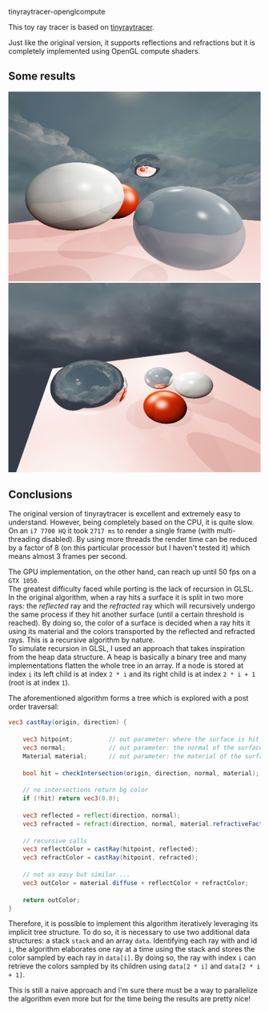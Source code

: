 tinyraytracer-openglcompute

This toy ray tracer is based on [tinyraytracer](https://github.com/ssloy/tinyraytracer).

Just like the original version, it supports reflections and refractions but it is completely implemented using OpenGL compute shaders.

## Some results

<img src="readme/img1.png" width="800">

<img src="readme/img2.png" width="800">

## Conclusions

The original version of tinyraytracer is excellent and extremely easy to understand. However, being completely based on the CPU,
it is quite slow.<br> On an `i7 7700 HQ` it took `2717 ms` to render a single frame (with multi-threading disabled). By using more
threads the render time can be reduced by a factor of 8 (on this particular processor but I haven't tested it) which means almost 3 frames
per second.

The GPU implementation, on the other hand, can reach up until 50 fps on a `GTX 1050`. <br>
The greatest difficulty faced while porting is the lack of recursion in GLSL.<br>
In the original algorithm, when a ray hits a surface it is split in two more rays: the *reflected* ray and the *refracted* ray which will recursively
undergo the same process if they hit another surface (until a certain threshold is reached).
By doing so, the color of a surface is decided when a ray hits it using its material and the colors transported by the reflected and refracted rays. This
is a recursive algorithm by nature.<br>
To simulate recursion in GLSL, I used an approach that takes inspiration from the heap data structure. A heap is basically a binary tree and many implementations
flatten the whole tree in an array. If a node is stored at index `i` its left child is at index `2 * i` and its right child is at index `2 * i + 1` (root is at index `1`).

The aforementioned algorithm forms a tree which is explored with a post order traversal:

``` glsl
vec3 castRay(origin, direction) {

    vec3 hitpoint;          // out parameter: where the surface is hit
    vec3 normal;            // out parameter: the normal of the surface in hitpoint
    Material material;      // out parameter: the material of the surface

    bool hit = checkIntersection(origin, direction, normal, material);

    // no intersections return bg color
    if (!hit) return vec3(0.0);

    vec3 reflected = reflect(direction, normal);
    vec3 refracted = refract(direction, normal, material.refractiveFactor);

    // recursive calls
    vec3 reflectColor = castRay(hitpoint, reflected);
    vec3 refractColor = castRay(hitpoint, refracted);

    // not as easy but similar ...
    vec3 outColor = material.diffuse + reflectColor + refractColor; 

    return outColor;
}
```

Therefore, it is possible to implement this algorithm iteratively leveraging its implicit tree structure. To do so, it is necessary to
use two additional data structures: a stack `stack` and an array `data`. Identifying each ray with and id `i`, the algorithm elaborates
one ray at a time using the stack and stores the color sampled by each ray in `data[i]`. By doing so, the ray with index `i` can
retrieve the colors sampled by its children using `data[2 * i]` and `data[2 * i + 1]`.

This is still a naive approach and I'm sure there must be a way to parallelize the algorithm even more but for the time being the results
are pretty nice!

